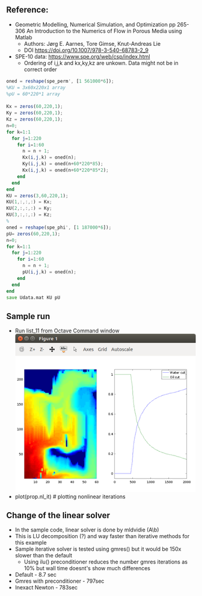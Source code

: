 ## Reference:
- Geometric Modelling, Numerical Simulation, and Optimization pp 265-306
An Introduction to the Numerics of Flow in Porous Media using Matlab
  - Authors: Jørg E. Aarnes, Tore Gimse, Knut-Andreas Lie
  - DOI https://doi.org/10.1007/978-3-540-68783-2_9
- SPE-10 data: https://www.spe.org/web/csp/index.html
  - Ordering of i,j,k and kx,ky,kz are unkown. Data might not be in correct order

  
```octave
oned = reshape(spe_perm', [1 561000*6]);
%KU = 3x60x220x1 array
%pU = 60*220*1 array

Kx = zeros(60,220,1);
Ky = zeros(60,220,1);
Kz = zeros(60,220,1);
n=0;
for k=1:1
  for j=1:220
    for i=1:60
      n = n + 1;
      Kx(i,j,k) = oned(n); 
      Ky(i,j,k) = oned(n+60*220*85);
      Kx(i,j,k) = oned(n+60*220*85*2);
    end
  end
end
KU = zeros(3,60,220,1);
KU(1,:,:,:) = Kx;
KU(2,:,:,:) = Ky;
KU(3,:,:,:) = Kz;
%
oned = reshape(spe_phi', [1 187000*6]);
pU= zeros(60,220,1);
n=0;
for k=1:1
  for j=1:220
    for i=1:60
      n = n + 1;
      pU(i,j,k) = oned(n); 
    end
  end
end
save Udata.mat KU pU
```
## Sample run
- Run list_11 from Octave Command window
![final_snapshot](./figure1.png)
- plot(prop.nl_it) # plotting nonlinear iterations

## Change of the linear solver
- In the sample code, linear solver is done by mldvidie (A\b)
- This is LU decomposition (?) and way faster than iterative methods for this example
- Sample iterative solver is tested using gmres() but it would be 150x slower than the default
  - Using ilu() preconditioner reduces the number gmres iterations as 10% but wall time doesnt's show much differences
- Default - 8.7 sec
- Gmres with preconditioner - 797sec
- Inexact Newton - 783sec